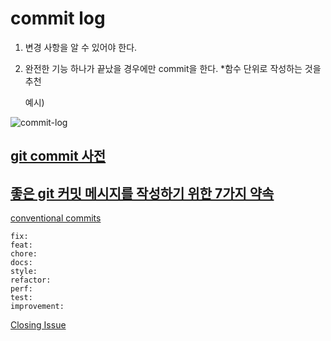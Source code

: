 # commit log

1. 변경 사항을 알 수 있어야 한다.

2. 완전한 기능 하나가 끝났을 경우에만 commit을 한다. *함수 단위로 작성하는 것을 추천

   예시)

![commit-log](https://user-images.githubusercontent.com/40619551/64154913-b893e200-ce6c-11e9-85ff-3a86b972cc90.JPG)

## [git commit 사전](https://blog.ull.im/engineering/2019/03/10/logs-on-git.html)

## [좋은 git 커밋 메시지를 작성하기 위한 7가지 약속](https://meetup.toast.com/posts/106)

[conventional commits]( https://www.conventionalcommits.org/ko/v1.0.0-beta.4/#specification )

```
fix:
feat:
chore:
docs:
style:
refactor:
perf:
test:
improvement:
```
[Closing Issue]( https://www.hahwul.com/2018/07/closing-git-issue-with-commit.html )

